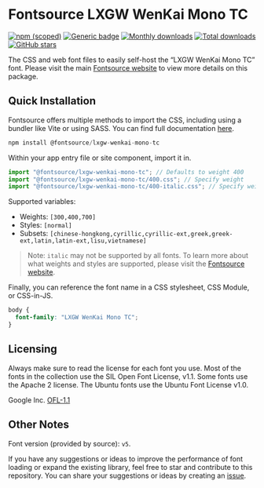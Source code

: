 # Fontsource LXGW WenKai Mono TC

[![npm (scoped)](https://img.shields.io/npm/v/@fontsource/lxgw-wenkai-mono-tc?color=brightgreen)](https://www.npmjs.com/package/@fontsource/lxgw-wenkai-mono-tc) [![Generic badge](https://img.shields.io/badge/fontsource-passing-brightgreen)](https://github.com/fontsource/fontsource) [![Monthly downloads](https://badgen.net/npm/dm/@fontsource/lxgw-wenkai-mono-tc)](https://github.com/fontsource/fontsource) [![Total downloads](https://badgen.net/npm/dt/@fontsource/lxgw-wenkai-mono-tc)](https://github.com/fontsource/fontsource) [![GitHub stars](https://img.shields.io/github/stars/fontsource/fontsource.svg?style=social&label=Star)](https://github.com/fontsource/fontsource/stargazers)

The CSS and web font files to easily self-host the “LXGW WenKai Mono TC” font. Please visit the main [Fontsource website](https://fontsource.org/fonts/lxgw-wenkai-mono-tc) to view more details on this package.

## Quick Installation

Fontsource offers multiple methods to import the CSS, including using a bundler like Vite or using SASS. You can find full documentation [here](https://fontsource.org/docs/getting-started/introduction).

```javascript
npm install @fontsource/lxgw-wenkai-mono-tc
```

Within your app entry file or site component, import it in.

```javascript
import "@fontsource/lxgw-wenkai-mono-tc"; // Defaults to weight 400
import "@fontsource/lxgw-wenkai-mono-tc/400.css"; // Specify weight
import "@fontsource/lxgw-wenkai-mono-tc/400-italic.css"; // Specify weight and style
```

Supported variables:
- Weights: `[300,400,700]`
- Styles: `[normal]`
- Subsets: `[chinese-hongkong,cyrillic,cyrillic-ext,greek,greek-ext,latin,latin-ext,lisu,vietnamese]`

> Note: `italic` may not be supported by all fonts. To learn more about what weights and styles are supported, please visit the [Fontsource website](https://fontsource.org/fonts/lxgw-wenkai-mono-tc).

Finally, you can reference the font name in a CSS stylesheet, CSS Module, or CSS-in-JS.

```css
body {
  font-family: "LXGW WenKai Mono TC";
}
```

## Licensing
Always make sure to read the license for each font you use. Most of the fonts in the collection use the SIL Open Font License, v1.1. Some fonts use the Apache 2 license. The Ubuntu fonts use the Ubuntu Font License v1.0.

Google Inc.
[OFL-1.1](http://scripts.sil.org/OFL)

## Other Notes
Font version (provided by source): `v5`.

If you have any suggestions or ideas to improve the performance of font loading or expand the existing library, feel free to star and contribute to this repository. You can share your suggestions or ideas by creating an [issue](https://github.com/fontsource/fontsource/issues).